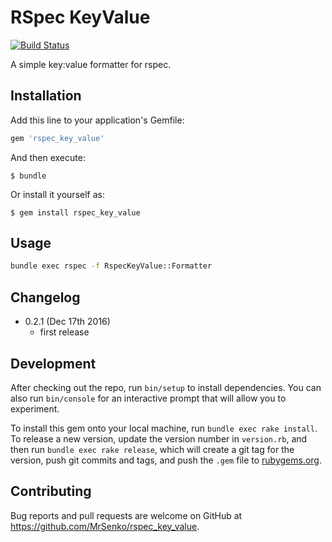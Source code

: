 # RSpec KeyValue

[![Build Status](https://travis-ci.org/MrSenko/rspec_key_value.svg?branch=master)](https://travis-ci.org/MrSenko/rspec_key_value)

A simple key:value formatter for rspec.

## Installation

Add this line to your application's Gemfile:

```ruby
gem 'rspec_key_value'
```

And then execute:

    $ bundle

Or install it yourself as:

    $ gem install rspec_key_value

## Usage

```bash
bundle exec rspec -f RspecKeyValue::Formatter
```

## Changelog

* 0.2.1 (Dec 17th 2016)
    - first release

## Development

After checking out the repo, run `bin/setup` to install dependencies.
You can also run `bin/console` for an interactive prompt that will allow you to experiment.

To install this gem onto your local machine, run `bundle exec rake install`.
To release a new version, update the version number in `version.rb`, and then run
`bundle exec rake release`, which will create a git tag for the version,
push git commits and tags, and push the `.gem` file to [rubygems.org](https://rubygems.org).

## Contributing

Bug reports and pull requests are welcome on GitHub at https://github.com/MrSenko/rspec_key_value.
